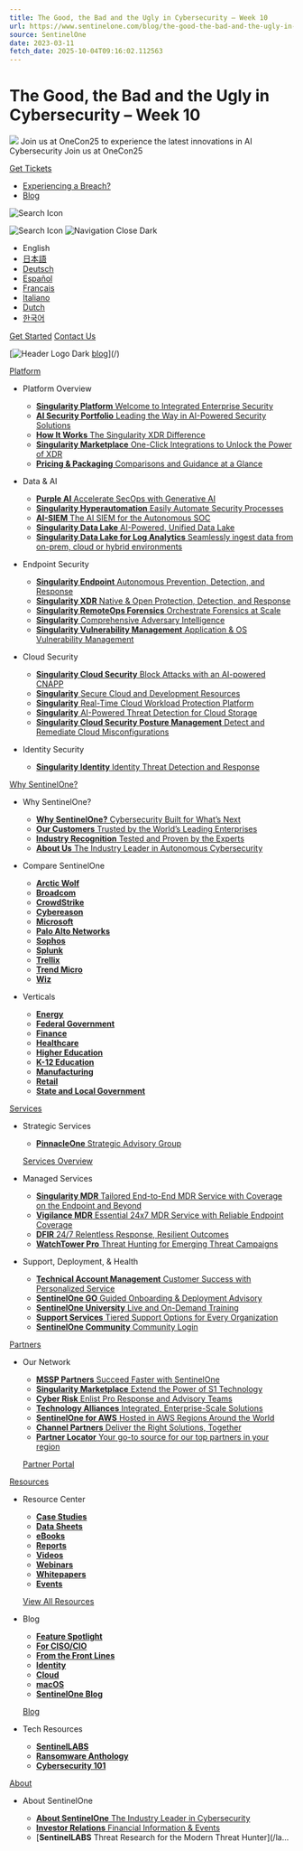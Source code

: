 ```yaml
---
title: The Good, the Bad and the Ugly in Cybersecurity – Week 10
url: https://www.sentinelone.com/blog/the-good-the-bad-and-the-ugly-in-cybersecurity-week-10-4/
source: SentinelOne
date: 2023-03-11
fetch_date: 2025-10-04T09:16:02.112563
---
```


# The Good, the Bad and the Ugly in Cybersecurity – Week 10

![](data:image/svg+xml;utf8...)
Join us at OneCon25 to experience the latest innovations in AI Cybersecurity
Join us at OneCon25

[Get Tickets](https://onecon.io/)

* [Experiencing a Breach?](/contact/)
* [Blog](https://www.sentinelone.com/blog/)

 ![Search Icon](data:image/svg+xml;utf8...)

![Search Icon](data:image/svg+xml;utf8...)
![Navigation Close Dark](data:image/svg+xml;utf8...)

* English
* [日本語](https://jp.sentinelone.com)
* [Deutsch](https://de.sentinelone.com)
* [Español](https://es.sentinelone.com)
* [Français](https://fr.sentinelone.com)
* [Italiano](https://it.sentinelone.com)
* [Dutch](https://nl.sentinelone.com)
* [한국어](https://kr.sentinelone.com)

[Get Started](/request-demo/)
[Contact Us](/contact/)

[![Header Logo Dark](data:image/svg+xml;utf8...)
[blog](/blog/)](/)

[Platform](/platform/)

* Platform Overview

  + [**Singularity Platform**
    Welcome to Integrated
    Enterprise Security](/platform/)
  + [**AI Security Portfolio**
    Leading the Way in AI-Powered Security Solutions](/platform/ai-cybersecurity/)
  + [**How It Works**
    The Singularity XDR Difference](/platform/how-singularity-xdr-works/)
  + [**Singularity Marketplace**
    One-Click Integrations to Unlock the Power of XDR](/partners/singularity-marketplace/)
  + [**Pricing & Packaging**
    Comparisons and Guidance at a Glance](/platform-packages/)
* Data & AI

  + [**Purple AI**
    Accelerate SecOps with Generative AI](/platform/purple/)
  + [**Singularity Hyperautomation**
    Easily Automate
    Security Processes](/platform/singularity-hyperautomation/)
  + [**AI-SIEM**
    The AI SIEM for the Autonomous SOC](/platform/ai-siem/)
  + [**Singularity Data Lake**
    AI-Powered, Unified
    Data Lake](/platform/data-lake/)
  + [**Singularity Data Lake for Log Analytics**
    Seamlessly ingest data
    from on-prem, cloud or hybrid environments](/platform/data-lake-log-analytics/)
* Endpoint Security

  + [**Singularity Endpoint**
    Autonomous Prevention, Detection, and Response](/platform/endpoint-security/)
  + [**Singularity XDR**
    Native & Open Protection, Detection, and Response](/platform/singularity-xdr-protection/)
  + [**Singularity RemoteOps Forensics**
    Orchestrate Forensics at Scale](/platform/singularity-remoteops-forensics/)
  + [**Singularity**
    Comprehensive Adversary Intelligence](/platform/singularity-threat-intelligence/)
  + [**Singularity Vulnerability Management**
    Application & OS Vulnerability Management](/platform/singularity-vulnerability-management/)
* Cloud Security

  + [**Singularity Cloud Security**
    Block Attacks with an
    AI-powered CNAPP](/platform/cloud-security/)
  + [**Singularity**
    Secure Cloud and Development Resources](/platform/singularity-cloud-native-security/)
  + [**Singularity**
    Real-Time Cloud Workload Protection Platform](/platform/singularity-cloud-workload-security/)
  + [**Singularity**
    AI-Powered Threat Detection for Cloud Storage](/platform/singularity-cloud-data-security/)
  + [**Singularity Cloud Security Posture Management**
    Detect and Remediate Cloud Misconfigurations](/platform/singularity-cloud-cspm/)
* Identity Security

  + [**Singularity Identity**
    Identity Threat Detection
    and Response](/surfaces/identity/)

[Why SentinelOne?](/why-sentinelone/)

* Why SentinelOne?

  + [**Why SentinelOne?**
    Cybersecurity Built
    for What’s Next](/why-sentinelone/)
  + [**Our Customers**
    Trusted by the World’s Leading Enterprises](/customers/)
  + [**Industry Recognition**
    Tested and Proven
    by the Experts](/industry-recognition/)
  + [**About Us**
    The Industry Leader in Autonomous Cybersecurity](/company/)
* Compare SentinelOne

  + [**Arctic Wolf**](/vs/arctic-wolf/)
  + [**Broadcom**](/vs/broadcom/)
  + [**CrowdStrike**](/vs/crowdstrike/)
  + [**Cybereason**](/vs/cybereason/)
  + [**Microsoft**](/vs/microsoft/)
  + [**Palo Alto Networks**](/vs/palo-alto-networks/)
  + [**Sophos**](/vs/sophos/)
  + [**Splunk**](/vs/splunk/)
  + [**Trellix**](/vs/trellix/)
  + [**Trend Micro**](/vs/trend-micro/)
  + [**Wiz**](/vs/wiz/)
* Verticals

  + [**Energy**](/platform/energy/)
  + [**Federal Government**](/platform/federal-government/)
  + [**Finance**](/platform/finance/)
  + [**Healthcare**](/platform/healthcare/)
  + [**Higher Education**](/platform/highereducation/)
  + [**K-12 Education**](/platform/platform-cybersecurity-for-k12-education/)
  + [**Manufacturing**](/platform/manufacturing/)
  + [**Retail**](/platform/retail/)
  + [**State and Local Government**](/platform/state-and-local-government/)

[Services](/global-services/services-overview/)

* Strategic Services

  + [**PinnacleOne**
    Strategic Advisory Group](/global-services/pinnacle-one/)

  [Services Overview](https://www.sentinelone.com/global-services/services-overview/)
* Managed Services

  + [**Singularity MDR**
    Tailored End-to-End MDR Service with Coverage on the Endpoint and Beyond](/global-services/singularity-mdr/)
  + [**Vigilance MDR**
    Essential 24x7 MDR Service with Reliable Endpoint Coverage](/global-services/vigilance-respond/)
  + [**DFIR**
    24/7 Relentless Response, Resilient Outcomes](/global-services/dfir/)
  + [**WatchTower Pro**
    Threat Hunting for Emerging Threat Campaigns](/global-services/watchtower/)
* Support, Deployment, & Health

  + [**Technical Account Management**
    Customer Success with Personalized Service](/global-services/technical-account-management/)
  + [**SentinelOne GO**
    Guided Onboarding & Deployment Advisory](/global-services/sentinelone-go/)
  + [**SentinelOne University**
    Live and On-Demand Training](/global-services/university/)
  + [**Support Services**
    Tiered Support Options for Every Organization](/global-services/support-services/)
  + [**SentinelOne Community**
    Community Login](https://community.sentinelone.com/)

[Partners](/partners/partner-overview/)

* Our Network

  + [**MSSP Partners**
    Succeed Faster
    with SentinelOne](/partners/mssp-partners/)
  + [**Singularity Marketplace**
    Extend the Power
    of S1 Technology](/partners/singularity-marketplace/)
  + [**Cyber Risk**
    Enlist Pro Response
    and Advisory Teams](/partners/cyber-risk-partners/)
  + [**Technology Alliances**
    Integrated, Enterprise-Scale Solutions](/partners/technology-alliance/)
  + [**SentinelOne for AWS**
    Hosted in AWS Regions Around the World](/sentinelone-for-aws/)
  + [**Channel Partners**
    Deliver the Right
    Solutions, Together](https://partners.sentinelone.com/English/)
  + [**Partner Locator**
    Your go-to source for our top partners in your region](/partners/partner-locator/)

  [Partner Portal](https://partners.sentinelone.com/English/)

[Resources](/resources/)

* Resource Center

  + [**Case Studies**](/resources/?type=casestudies)
  + [**Data Sheets**](/resources/?type=datasheets)
  + [**eBooks**](/resources/?type=ebooks)
  + [**Reports**](/resources/?type=reports)
  + [**Videos**](/resources/?type=videos)
  + [**Webinars**](/resources/?type=webinars)
  + [**Whitepapers**](/resources/?type=whitepapers)
  + [**Events**](/events/)

  [View All Resources](/resources/)
* Blog

  + [**Feature Spotlight**](/blog/category/spotlight/)
  + [**For CISO/CIO**](/blog/category/for-ciso-cio/)
  + [**From the Front Lines**](/blog/category/from-the-front-lines/)
  + [**Identity**](/blog/category/identity/)
  + [**Cloud**](/blog/category/cloud/)
  + [**macOS**](/blog/category/macos-security-sentinelone/)
  + [**SentinelOne Blog**](/blog/)

  [Blog](/blog/)
* Tech Resources

  + [**SentinelLABS**](/labs/)
  + [**Ransomware Anthology**](/anthology/)
  + [**Cybersecurity 101**](/cybersecurity-101/)

[About](/company/)

* About SentinelOne

  + [**About SentinelOne**
    The Industry Leader in Cybersecurity](/company/)
  + [**Investor Relations**
    Financial Information & Events](https://investors.sentinelone.com/overview/default.aspx)
  + [**SentinelLABS**
    Threat Research for
    the Modern Threat Hunter](/la...